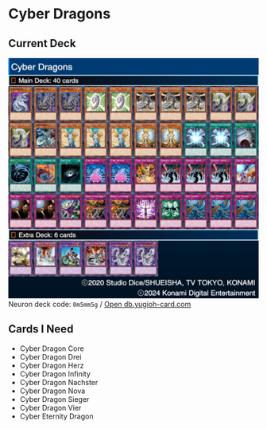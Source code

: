 # Cyber Dragons
## Current Deck
![Cyber Dragons](deck.jpeg)
Neuron deck code: `0m5mm5g` / [Open db.yugioh-card.com](http://www.db.yugioh-card.com/yugiohdb/member_deck.action?cgid=0653129282a7d699dad315a010467273&dno=2)

## Cards I Need
- Cyber Dragon Core
- Cyber Dragon Drei
- Cyber Dragon Herz
- Cyber Dragon Infinity
- Cyber Dragon Nachster
- Cyber Dragon Nova
- Cyber Dragon Sieger
- Cyber Dragon Vier
- Cyber Eternity Dragon
